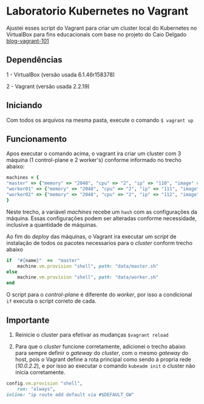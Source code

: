 # Laboratorio Kubernetes no Vagrant

Ajustei esses script do Vagrant para criar um cluster local do Kubernetes no VirtualBox para fins educacionais com base no projeto do Caio Delgado [blog-vagrant-101](https://github.com/caiodelgadonew/blog-vagrant-101)

## Dependências
1 - VirtualBox (versão usada 6.1.46r158378)

2 - Vagrant (versão usada 2.2.19)

## Iniciando
Com todos os arquivos na mesma pasta, execute o comando `$ vagrant up`

## Funcionamento
Apos executar o comando acima, o vagrant ira criar um cluster com 3 máquina (1 control-plane e 2 worker's) conforme informado no trecho abaixo:
```Ruby
machines = {
"master" => {"memory" => "2048", "cpu" => "2", "ip" => "110", "image" => "ubuntu/jammy64"},
"worker01" => {"memory" => "2048", "cpu" => "2", "ip" => "111", "image" => "ubuntu/jammy64"},
"worker02" => {"memory" => "2048", "cpu" => "2", "ip" => "112", "image" => "ubuntu/jammy64"},
}
```
Neste trecho, a variável *machines* recebe um `hash` com as configurações da máquina.
Essas configurações podem ser alteradas conforme necessidade, inclusive a quantidade de máquinas.

Ao fim do *deploy* das máquinas, o Vagrant ira executar um *script* de instalação de todos os pacotes necessarios para o *cluster* conform trecho abaixo
```Ruby
if  "#{name}"  ==  "master"
	machine.vm.provision "shell", path: "data/master.sh"
else
	machine.vm.provision "shell", path: "data/worker.sh"
end
```
O script para o *control-plane* ė diferente do *worker*, por isso a condicional `if` executa o script correto de cada.

## Importante
1. Reinicie o cluster para efetivar as mudanças `$vagrant reload`
 
2. Para que o *cluster* funcione corretamente, adicionei o trecho abaixo para sempre definir o *gateway* do *cluster*, com o mesmo *gateway* do host, pois o Vagrant define a rota principal como sendo a propria rede (*10.0.2.2*), e por isso ao executar o comando `kubeadm init`  o cluster não inicia corretamente.
```Ruby
config.vm.provision "shell",
	run: "always",
inline: "ip route add default via #$DEFAULT_GW"